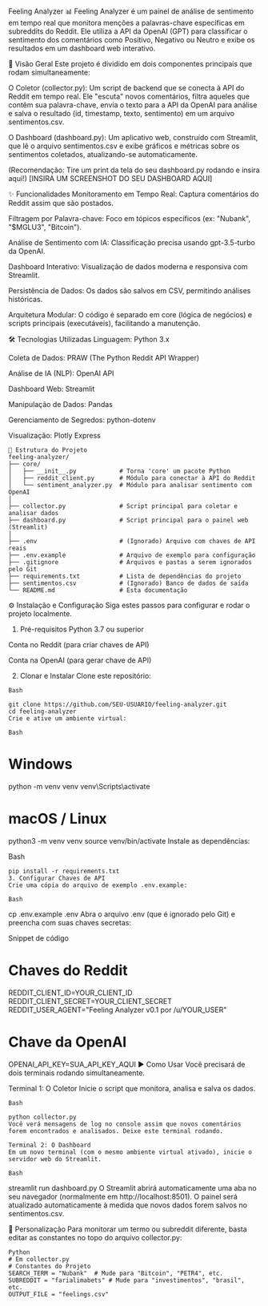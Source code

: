 Feeling Analyzer 📊
Feeling Analyzer é um painel de análise de sentimento em tempo real que monitora menções a palavras-chave específicas em subreddits do Reddit. Ele utiliza a API da OpenAI (GPT) para classificar o sentimento dos comentários como Positivo, Negativo ou Neutro e exibe os resultados em um dashboard web interativo.

🚀 Visão Geral
Este projeto é dividido em dois componentes principais que rodam simultaneamente:

O Coletor (collector.py): Um script de backend que se conecta à API do Reddit em tempo real. Ele "escuta" novos comentários, filtra aqueles que contêm sua palavra-chave, envia o texto para a API da OpenAI para análise e salva o resultado (id, timestamp, texto, sentimento) em um arquivo sentimentos.csv.

O Dashboard (dashboard.py): Um aplicativo web, construído com Streamlit, que lê o arquivo sentimentos.csv e exibe gráficos e métricas sobre os sentimentos coletados, atualizando-se automaticamente.

(Recomendação: Tire um print da tela do seu dashboard.py rodando e insira aqui!) [INSIRA UM SCREENSHOT DO SEU DASHBOARD AQUI]

✨ Funcionalidades
Monitoramento em Tempo Real: Captura comentários do Reddit assim que são postados.

Filtragem por Palavra-chave: Foco em tópicos específicos (ex: "Nubank", "$MGLU3", "Bitcoin").

Análise de Sentimento com IA: Classificação precisa usando gpt-3.5-turbo da OpenAI.

Dashboard Interativo: Visualização de dados moderna e responsiva com Streamlit.

Persistência de Dados: Os dados são salvos em CSV, permitindo análises históricas.

Arquitetura Modular: O código é separado em core (lógica de negócios) e scripts principais (executáveis), facilitando a manutenção.

🛠️ Tecnologias Utilizadas
Linguagem: Python 3.x

Coleta de Dados: PRAW (The Python Reddit API Wrapper)

Análise de IA (NLP): OpenAI API

Dashboard Web: Streamlit

Manipulação de Dados: Pandas

Gerenciamento de Segredos: python-dotenv

Visualização: Plotly Express
```
📂 Estrutura do Projeto
feeling-analyzer/
├── core/
│   ├── __init__.py            # Torna 'core' um pacote Python
│   ├── reddit_client.py       # Módulo para conectar à API do Reddit
│   └── sentiment_analyzer.py  # Módulo para analisar sentimento com OpenAI
│
├── collector.py               # Script principal para coletar e analisar dados
├── dashboard.py               # Script principal para o painel web (Streamlit)
│
├── .env                       # (Ignorado) Arquivo com chaves de API reais
├── .env.example               # Arquivo de exemplo para configuração
├── .gitignore                 # Arquivos e pastas a serem ignorados pelo Git
├── requirements.txt           # Lista de dependências do projeto
├── sentimentos.csv            # (Ignorado) Banco de dados de saída
└── README.md                  # Esta documentação
````
⚙️ Instalação e Configuração
Siga estes passos para configurar e rodar o projeto localmente.

1. Pré-requisitos
Python 3.7 ou superior

Conta no Reddit (para criar chaves de API)

Conta na OpenAI (para gerar chave de API)

2. Clonar e Instalar
Clone este repositório:
```
Bash

git clone https://github.com/SEU-USUARIO/feeling-analyzer.git
cd feeling-analyzer
Crie e ative um ambiente virtual:

Bash
```
# Windows
python -m venv venv
venv\Scripts\activate

# macOS / Linux
python3 -m venv venv
source venv/bin/activate
Instale as dependências:

Bash
```
pip install -r requirements.txt
3. Configurar Chaves de API
Crie uma cópia do arquivo de exemplo .env.example:

Bash
```
cp .env.example .env
Abra o arquivo .env (que é ignorado pelo Git) e preencha com suas chaves secretas:

Snippet de código

# Chaves do Reddit
REDDIT_CLIENT_ID=YOUR_CLIENT_ID
REDDIT_CLIENT_SECRET=YOUR_CLIENT_SECRET
REDDIT_USER_AGENT="Feeling Analyzer v0.1 por /u/YOUR_USER"

# Chave da OpenAI
OPENAI_API_KEY=SUA_API_KEY_AQUI
▶️ Como Usar
Você precisará de dois terminais rodando simultaneamente.

Terminal 1: O Coletor
Inicie o script que monitora, analisa e salva os dados.

```
Bash

python collector.py
Você verá mensagens de log no console assim que novos comentários forem encontrados e analisados. Deixe este terminal rodando.

Terminal 2: O Dashboard
Em um novo terminal (com o mesmo ambiente virtual ativado), inicie o servidor web do Streamlit.

Bash
```
streamlit run dashboard.py
O Streamlit abrirá automaticamente uma aba no seu navegador (normalmente em http://localhost:8501). O painel será atualizado automaticamente à medida que novos dados forem salvos no sentimentos.csv.

🔧 Personalização
Para monitorar um termo ou subreddit diferente, basta editar as constantes no topo do arquivo collector.py:
```
Python
# Em collector.py
# Constantes do Projeto
SEARCH_TERM = "Nubank"  # Mude para "Bitcoin", "PETR4", etc.
SUBREDDIT = "farialimabets" # Mude para "investimentos", "brasil", etc.
OUTPUT_FILE = "feelings.csv"
```


